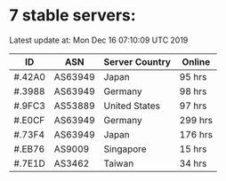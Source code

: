 # 7 stable servers:

Latest update at: Mon Dec 16 07:10:09 UTC 2019

| ID | ASN | Server Country | Online |
| -- | --- | -------------- | ------ |
| #.42A0 | AS63949 | Japan | 95 hrs |
| #.3988 | AS63949 | Germany | 98 hrs |
| #.9FC3 | AS53889 | United States | 97 hrs |
| #.E0CF | AS63949 | Germany | 299 hrs |
| #.73F4 | AS63949 | Japan | 176 hrs |
| #.EB76 | AS9009 | Singapore | 15 hrs |
| #.7E1D | AS3462 | Taiwan | 34 hrs |

